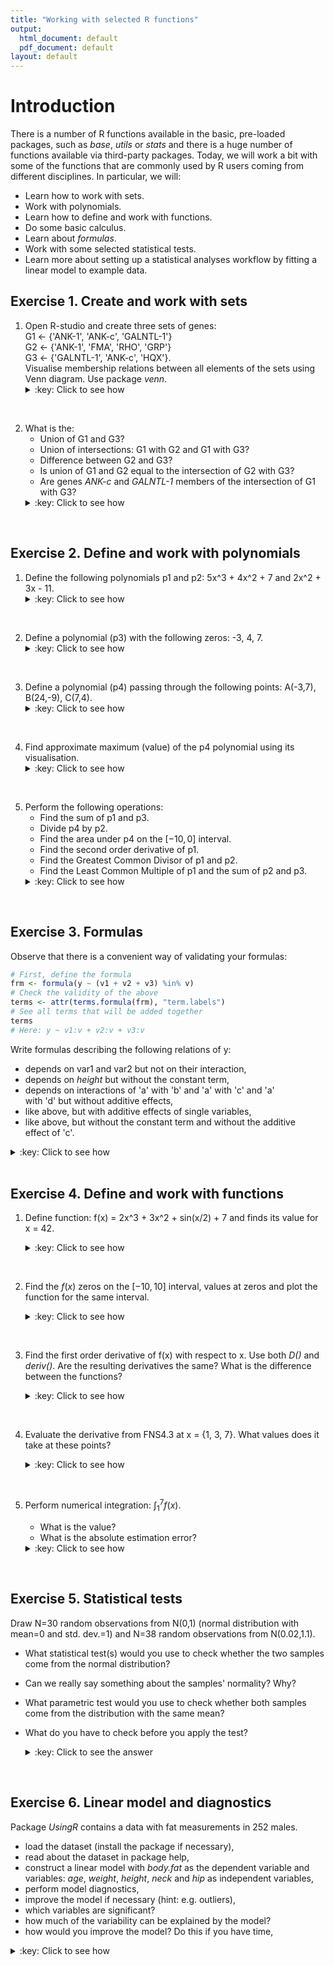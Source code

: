 ```yaml
---
title: "Working with selected R functions"
output:
  html_document: default
  pdf_document: default
layout: default
---
```


# Introduction<a id="orgheadline1"></a>

There is a number of R functions available in the basic, pre-loaded
packages, such as *base*, *utils* or *stats* and there is a huge
number of functions available via third-party packages. Today, we will
work a bit with some of the functions that are commonly used by R
users coming from different disciplines. In particular, we will:

-   Learn how to work with sets.
-   Work with polynomials.
-   Learn how to define and work with functions.
-   Do some basic calculus.
-   Learn about *formulas*.
-   Work with some selected statistical tests.
-   Learn more about setting up a statistical analyses workflow by
    fitting a linear model to example data.

## Exercise 1. Create and work with sets<a id="orgheadline4"></a>
1. Open R-studio and create three sets of genes:  
   G1 <- {'ANK-1', 'ANK-c', 'GALNTL-1'}   
   G2 <- {'ANK-1', 'FMA', 'RHO', 'GRP'}   
   G3 <- {'GALNTL-1', 'ANK-c', 'HQX'}.   
   Visualise membership relations between all elements of the sets
   using Venn diagram. Use package *venn*.
   <details>
   <summary>:key: Click to see how</summary>
   <pre>
	library('venn')
	G1 <- c('ANK-1', 'ANK-c', 'GALNTL-1')
	G2 <- c('ANK-1', 'FMA', 'RHO', 'GRP')
	G3 <- c('GALNTL-1', 'ANK-c', 'HQX')
	venn(list(G1 = G1, G2 = G2, G3 = G3))
   </pre>
   </details>
<br>

2. What is the:
   - Union of G1 and G3?
   - Union of intersections: G1 with G2 and G1 with G3?
   - Difference between G2 and G3?
   - Is union of G1 and G2 equal to the intersection of G2 with G3?
   - Are genes *ANK-c* and *GALNTL-1* members of the intersection of
     G1 with G3?   
   <details>
   <summary>:key: Click to see how</summary>
   <pre>
    union(G1, G3)
    union(intersect(G1, G2), intersect(G2, G3))
    setdiff(G2, G3)
    setequal(union(G1, G2), intersect(G2, G3))
    is.element(c('ANK-c', 'GALNTL-1'), intersect(G1, G3))
   </pre>
   </details>
<br>

## Exercise 2. Define and work with polynomials<a id="orgheadline5"></a>
1. Define the following polynomials p1 and p2: 5x^3 + 4x^2 + 7 and
   2x^2 + 3x - 11.
   <details>
   <summary>:key: Click to see how</summary>
   <pre>
	library(polynom)
	p1 <- polynomial(c(7, 0, 4, 5))
	p2 <- polynomial(c(-11, 3, 2)) 
   </pre>
   </details>
<br>
  
2. Define a polynomial (p3) with the following zeros: -3, 4, 7.
   <details>
   <summary>:key: Click to see how</summary>
   <pre>
	library(polynom)
	p3 <- poly.calc(c(-3, 4, 7))
   </pre>
   </details>
<br>

3. Define a polynomial (p4) passing through the following points:
   A(-3,7), B(24,-9), C(7,4).
   <details>
   <summary>:key: Click to see how</summary>
   <pre>
	p4 <- poly.calc(c(-3, 24, 7), c(7, -9, 4))
   </pre>
   </details>
<br>

4. Find approximate maximum (value) of the p4 polynomial using its
   visualisation. 
   <details>
   <summary>:key: Click to see how</summary>
   <pre>
    plot(p4, ylim=c(-1, 8))
    #The maximum is between 6 and 8.
   </pre>
   </details>
<br>

5. Perform the following operations:
   - Find the sum of p1 and p3.
   - Divide p4 by p2.
   - Find the area under p4 on the $[-10, 0]$ interval.
   - Find the second order derivative of p1.
   - Find the Greatest Common Divisor of p1 and p2.
   - Find the Least Common Multiple of p1 and the sum of p2 and
     p3. 
   <details>
   <summary>:key: Click to see how</summary>
   <pre>
	p1 + p3
	p4 / p2
	integral(p4, c(-10, 0))
	deriv(deriv(p1))
	GCD(p1, p2)
	LCM(p1, p2 + p3)
   </pre>
   </details>
<br>

## Exercise 3. Formulas<a id="orgheadline7"></a>
Observe that there is a convenient way of validating your formulas:

```r  
# First, define the formula  
frm <- formula(y ~ (v1 + v2 + v3) %in% v)  
# Check the validity of the above  
terms <- attr(terms.formula(frm), "term.labels")  
# See all terms that will be added together  
terms  
# Here: y ~ v1:v + v2:v + v3:v  
```
Write formulas describing the following relations of y:  

- depends on var1 and var2 but not on their interaction,  
- depends on *height* but without the constant term,  
- depends on interactions of 'a' with 'b' and 'a' with 'c' and 'a'  
  with 'd' but without additive effects,  
- like above, but with additive effects of single variables,  
- like above, but without the constant term and without the additive  
  effect of 'c'.  
  
<details>
<summary>:key: Click to see how</summary>
<pre>
	y ~ var1 + var2
	y ~ +0 + height
	frm <- formula(y ~ (b + c + d) %in% a)
	#Check the validity of the above
	terms <- attr(terms.formula(frm), "term.labels")
	y ~ a * (b + c + d)
	y ~ a * (b + c + d) - c
</pre>
</details>
<br>

## Exercise 4. Define and work with functions<a id="orgheadline8"></a>
1. Define function: f(x) = 2x^3 + 3x^2 + sin(x/2) + 7 and finds its
   value for x = 42.
   <details>
   <summary>:key: Click to see how</summary>
   <pre>
	f <- function(x) {
		y = 2*x^3 + 3*x^2 + sin(x/2) + 7
		return(y)
	}
	f(42)

	f(42) = 153476
   </pre>
   </details>
<br>

2. Find the $f(x)$ zeros on the $[-10, 10]$ interval, values at zeros
   and plot the function for the same interval. 
   <details>
   <summary>:key: Click to see how</summary>
   <pre>
    uniroot(f, lower=-10, upper=10)
    curve(f, from=-10, to=10)
	
    One zero: $f(-2.16) = 5.24\times10^{-5}$
   </pre>
   </details>
<br> 

3. Find the first order derivative of f(x) with respect to x. Use
   both *D()* and *deriv()*. Are the resulting derivatives the same?
   What is the difference between the functions? 
   <details>
   <summary>:key: Click to see how</summary>
   <pre>
    D(expression(2*x^3 + 3*x^2 + sin(x/2) + 7), name='x')
	deriv(~2*x^3 + 3*x^2 + sin(x/2) + 7, 'x')
 
    The resulting derivatives are the same, just written in different
    ways. *D()* takes an expression as argument and it returns an
    expression while *deriv()* works on formulas.
   </pre>
   </details>
<br>

4. Evaluate the derivative from FNS4.3 at x = {1, 3, 7}. What values
   does it take at these points? 
   <details>
   <summary>:key: Click to see how</summary>
   <pre>
    my.call <- D(expression(2*x^3 + 3*x^2 + sin(x/2) + 7), name='x')
	x <- c(1, 3, 7)
	eval(my.call)
 
    [1]  12.4  72.0 335.5
 
   </pre>
   </details>
<br>

5. Perform numerical integration: $\int_1^7 f(x)$. 
   - What is the value?
   - What is the absolute estimation error?
   <details>
   <summary>:key: Click to see how</summary>
   <pre>
    integrate(f, lower = 1, upper = 7)

    1588 with absolute error < 1.8e-11
   </pre>
   </details>
<br>

## Exercise 5. Statistical tests<a id="orgheadline9"></a>
Draw N=30 random observations from N(0,1) (normal distribution
with mean=0 and std. dev.=1) and N=38 random observations from
N(0.02,1.1).  

- What statistical test(s) would you use to check whether the two
  samples come from the normal distribution?
- Can we really say something about the samples' normality? Why?
- What parametric test would you use to check whether both samples
  come from the distribution with the same mean?
- What do you have to check before you apply the test?

  <details>
  <summary>:key: Click to see the answer</summary>
  
  - For example, one can plot a QQ plot for both samples. One can  
	also use Shapiro-Wilk test for normality. Can you think of any  
	more tests?  
  
  - Well, here sample size is low, we may get false results!  
  
  - For instance the Student's t-test. It is appropriate for sample  
	sizes below N=100. As a rule of thumb, N=30 is about sufficient.  
	
  - Before applying the test, one has to check whether its  
	assumptions are valid. Here, we have to check the normality  
	first.  	
  </details>
<br>

## Exercise 6. Linear model and diagnostics<a id="orgheadline9"></a>
Package *UsingR* contains a data with fat measurements in 252
males.
- load the dataset (install the package if necessary),
- read about the dataset in package help,
- construct a linear model with *body.fat* as the dependent
variable and variables: *age*, *weight*, *height*, *neck* and
*hip* as independent variables,
- perform model diagnostics,
- improve the model if necessary (hint: e.g. outliers),
- which variables are significant?
- how much of the variability can be explained by the model?
- how would you improve the model? Do this if you have time,
<details>
<summary>:key: Click to see how</summary>
<pre>
library('UsingR')
data('fat')
?fat
model <- lm(body.fat ~ age + weight + height + neck + hip,  data=fat)
summary(model)
plot(model)
#Remove outliers
fat2 <- fat[-c(54, 39, 42), ]
model2 <- lm(body.fat ~ age + weight + height + neck + hip,  data=fat2)
summary(model2)
plot(model2)
</pre>
</details>
